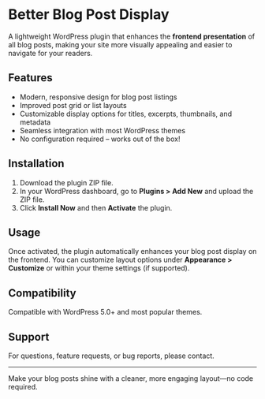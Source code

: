 # Better Blog Post Display

A lightweight WordPress plugin that enhances the **frontend presentation** of all blog posts, making your site more visually appealing and easier to navigate for your readers.

## Features

- Modern, responsive design for blog post listings
- Improved post grid or list layouts
- Customizable display options for titles, excerpts, thumbnails, and metadata
- Seamless integration with most WordPress themes
- No configuration required – works out of the box!

## Installation

1. Download the plugin ZIP file.
2. In your WordPress dashboard, go to **Plugins > Add New** and upload the ZIP file.
3. Click **Install Now** and then **Activate** the plugin.

## Usage

Once activated, the plugin automatically enhances your blog post display on the frontend. You can customize layout options under **Appearance > Customize** or within your theme settings (if supported).

## Compatibility

Compatible with WordPress 5.0+ and most popular themes.

## Support

For questions, feature requests, or bug reports, please contact.

---

Make your blog posts shine with a cleaner, more engaging layout—no code required.
